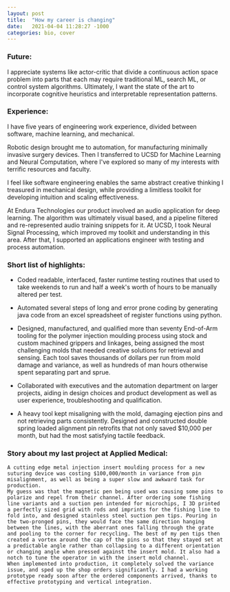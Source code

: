 ```yaml
---
layout: post
title:  "How my career is changing"
date:   2021-04-04 11:28:27 -1000
categories: bio, cover
---
```

### Future:
I appreciate systems like actor-critic that divide a continuous action space problem into parts that each may require traditional ML, search ML, or control system algorithms. Ultimately, I want the state of the art to incorporate cognitive heuristics and interpretable representation patterns.

### Experience:
I have five years of engineering work experience, divided between software, machine learning, and mechanical.

Robotic design brought me to automation, for manufacturing minimally invasive surgery devices. Then I transferred to UCSD for Machine Learning and Neural Computation, where I've explored so many of my interests with terrific resources and faculty.

I feel like software engineering enables the same abstract creative thinking I treasured in mechanical design, while providing a limitless toolkit for developing intuition and scaling effectiveness.

At Endura Technologies our product involved an audio application for deep learning. The algorithm was ultimately visual based, and a pipeline filtered and re-represented audio training snippets for it. At UCSD, I took Neural Signal Processing, which improved my toolkit and understanding in this area. After that, I supported an applications engineer with testing and process automation.

### Short list of highlights:

- Coded readable, interfaced, faster runtime testing routines that used to take weekends to run and half a week's worth of hours to be manually altered per test.

- Automated several steps of long and error prone coding by generating java code from an excel spreadsheet of register functions using python.

- Designed, manufactured, and qualified more than seventy End-of-Arm tooling for the polymer injection moulding process using stock and custom machined grippers and linkages, being assigned the most challenging molds that needed creative solutions for retrieval and sensing. Each tool saves thousands of dollars per run from mold damage and variance, as well as hundreds of man hours otherwise spent separating part and sprue.

- Collaborated with executives and the automation department on larger projects, aiding in design choices and product development as well as user experience, troubleshooting and qualification.

- A heavy tool kept misaligning with the mold, damaging ejection pins and not retrieving parts consistently. Designed and constructed double spring loaded alignment pin retrofits that not only saved $10,000 per month, but had the most satisfying tactile feedback.

### Story about my last project at Applied Medical:

	A cutting edge metal injection insert moulding process for a new suturing device was costing $100,000/month in variance from pin misalignment, as well as being a super slow and awkward task for production.
	My guess was that the magnetic pen being used was causing some pins to polarize and repel from their channel. After ordering some fishing line variants and a suction pen intended for microchips, I 3D printed a perfectly sized grid with rods and imprints for the fishing line to fold into, and designed stainless steel suction pen tips. Pouring in the two-pronged pins, they would face the same direction hanging between the lines, with the aberrant ones falling through the grate and pooling to the corner for recycling. The best of my pen tips then created a vortex around the cap of the pins so that they stayed set at a predictable angle rather than collapsing to a different orientation or changing angle when pressed against the insert mold. It also had a notch to tune the operator in with the insert mold channel.
	When implemented into production, it completely solved the variance issue, and sped up the shop orders significantly. I had a working prototype ready soon after the ordered components arrived, thanks to effective prototyping and vertical integration.